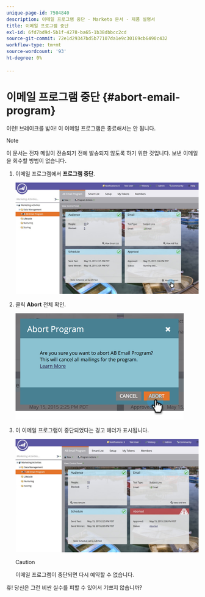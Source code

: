 ```yaml
---
unique-page-id: 7504840
description: 이메일 프로그램 중단 - Marketo 문서 - 제품 설명서
title: 이메일 프로그램 중단
exl-id: 6fd7bd9d-5b1f-4278-ba65-1b38dbbcc2cd
source-git-commit: 72e1d29347bd5b77107da1e9c30169cb6490c432
workflow-type: tm+mt
source-wordcount: '93'
ht-degree: 0%

---
```


# 이메일 프로그램 중단 {#abort-email-program}

이런! 브레이크를 밟아! 이 이메일 프로그램은 종료해서는 안 됩니다.

>[!NOTE]
>
>이 문서는 전자 메일이 전송되기 전에 발송되지 않도록 하기 위한 것입니다. 보낸 이메일을 회수할 방법이 없습니다.

1. 이메일 프로그램에서 **프로그램 중단**.

   ![](assets/dashboardleads.jpg)

1. 클릭 **Abort** 전체 확인.

   ![](assets/image2015-5-20-15-3a24-3a35.png)

1. 이 이메일 프로그램이 중단되었다는 경고 헤더가 표시됩니다.

   ![](assets/dashboardleadchange2.jpg)

   >[!CAUTION]
   >
   >이메일 프로그램이 중단되면 다시 예약할 수 없습니다.

휴! 당신은 그런 비싼 실수를 피할 수 있어서 기쁘지 않습니까?
